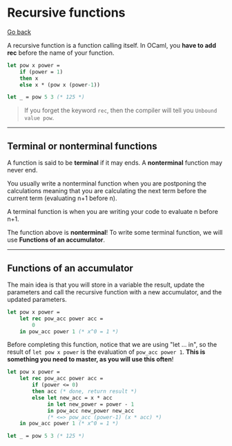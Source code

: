 # Recursive functions

[Go back](../index.md#basic-concepts)

A recursive function is a function calling itself. In OCaml, you **have to add rec** before the name of your function.

```ocaml
let pow x power = 
	if (power = 1)
	then x
	else x * (pow x (power-1))

let _ = pow 5 3 (* 125 *)
```

> If you forget the keyword `rec`, then the compiler will tell you `Unbound value pow`.

<hr class="sl">

## Terminal or nonterminal functions

A function is said to be **terminal** if it may ends. A **nonterminal** function may never end.

You usually write a nonterminal function when you are postponing the calculations meaning that you are calculating the next term before the current term (evaluating n+1 before n).

A terminal function is when you are writing your code to evaluate n before n+1.

The function above is **nonterminal**! To write some terminal function, we will use **Functions of an accumulator**.

<hr class="sr">

## Functions of an accumulator

The main idea is that you will store in a variable the result, update the parameters and call the recursive function with a new accumulator, and the updated parameters.

```ocaml
let pow x power =
	let rec pow_acc power acc = 
		0
	in pow_acc power 1 (* x^0 = 1 *)
```

Before completing this function, notice that we are using "let ... in", so the result of `let pow x power` is the evaluation of `pow_acc power 1`. **This is something you need to master, as you will use this often**!

```ocaml
let pow x power =
	let rec pow_acc power acc = 
		if (power <= 0)
		then acc (* done, return result *)
		else let new_acc = x * acc
			 in let new_power = power - 1
			 in pow_acc new_power new_acc
			 (* <=> pow_acc (power-1) (x * acc) *)
	in pow_acc power 1 (* x^0 = 1 *)

let _ = pow 5 3 (* 125 *)
```